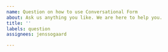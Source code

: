 ```yaml
---
name: Question on how to use Conversational Form
about: Ask us anything you like. We are here to help you.
title: ''
labels: question
assignees: jenssogaard

---
```




